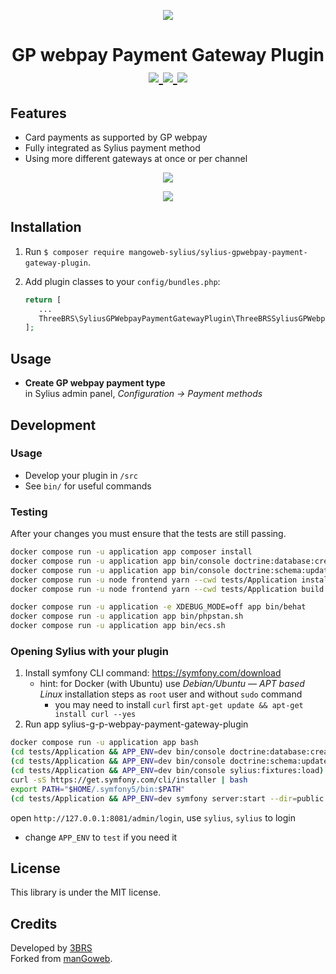 <p align="center">
    <a href="https://www.mangoweb.cz/en/" target="_blank">
        <img src="https://avatars0.githubusercontent.com/u/38423357?s=200&v=4"/>
    </a>
</p>
<h1 align="center">
    GP webpay Payment Gateway Plugin
    <br />
        <a href="https://packagist.org/packages/mangoweb-sylius/sylius-gpwebpay-payment-gateway-plugin" title="License" target="_blank">
            <img src="https://img.shields.io/packagist/l/mangoweb-sylius/sylius-gpwebpay-payment-gateway-plugin.svg" />
        </a>
        <a href="https://packagist.org/packages/mangoweb-sylius/sylius-gpwebpay-payment-gateway-plugin" title="Version" target="_blank">
            <img src="https://img.shields.io/packagist/v/mangoweb-sylius/sylius-gpwebpay-payment-gateway-plugin.svg" />
        </a>
        <a href="https://travis-ci.org/mangoweb-sylius/SyliusGPWebpayPaymentGatewayPlugin" title="Build status" target="_blank">
            <img src="https://img.shields.io/travis/mangoweb-sylius/SyliusGPWebpayPaymentGatewayPlugin/master.svg" />
        </a>
</h1>

## Features

* Card payments as supported by GP webpay
* Fully integrated as Sylius payment method
* Using more different gateways at once or per channel

<p align="center">
	<img src="https://raw.githubusercontent.com/mangoweb-sylius/SyliusGPWebpayPaymentGatewayPlugin/master/doc/admin-11.png"/>
</p>
<p align="center">
	<img src="https://raw.githubusercontent.com/mangoweb-sylius/SyliusGPWebpayPaymentGatewayPlugin/master/doc/admin-2.png"/>
</p>

## Installation

1. Run `$ composer require mangoweb-sylius/sylius-gpwebpay-payment-gateway-plugin`.
1. Add plugin classes to your `config/bundles.php`:

   ```php
   return [
      ...
      ThreeBRS\SyliusGPWebpayPaymentGatewayPlugin\ThreeBRSSyliusGPWebpayPaymentGatewayPlugin::class => ['all' => true],
   ];
   ```
  
## Usage

* <b>Create GP webpay payment type</b><br>in Sylius admin panel, _Configuration -> Payment methods_<br>

## Development

### Usage

- Develop your plugin in `/src`
- See `bin/` for useful commands

### Testing

After your changes you must ensure that the tests are still passing.

```bash
docker compose run -u application app composer install
docker compose run -u application app bin/console doctrine:database:create --env=test
docker compose run -u application app bin/console doctrine:schema:update --complete --force --env=test
docker compose run -u node frontend yarn --cwd tests/Application install
docker compose run -u node frontend yarn --cwd tests/Application build

docker compose run -u application -e XDEBUG_MODE=off app bin/behat
docker compose run -u application app bin/phpstan.sh
docker compose run -u application app bin/ecs.sh
```

### Opening Sylius with your plugin

1. Install symfony CLI command: https://symfony.com/download
   - hint: for Docker (with Ubuntu) use _Debian/Ubuntu — APT based
     Linux_ installation steps as `root` user and without `sudo` command
      - you may need to install `curl` first ```apt-get update && apt-get install curl --yes```
2. Run app
   sylius-g-p-webpay-payment-gateway-plugin
```bash
docker compose run -u application app bash
(cd tests/Application && APP_ENV=dev bin/console doctrine:database:create)
(cd tests/Application && APP_ENV=dev bin/console doctrine:schema:update --complete --force)
(cd tests/Application && APP_ENV=dev bin/console sylius:fixtures:load)
curl -sS https://get.symfony.com/cli/installer | bash
export PATH="$HOME/.symfony5/bin:$PATH"
(cd tests/Application && APP_ENV=dev symfony server:start --dir=public --port=8081)
```
open `http://127.0.0.1:8081/admin/login`, use `sylius`, `sylius` to login

- change `APP_ENV` to `test` if you need it

License
-------
This library is under the MIT license.

Credits
-------
Developed by [3BRS](https://3brs.com)<br>
Forked from [manGoweb](https://github.com/mangoweb-sylius/SyliusPaymentRestrictionsPlugin).
